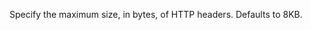 <!-- YAML
added: v11.6.0
-->

Specify the maximum size, in bytes, of HTTP headers. Defaults to 8KB.

